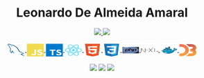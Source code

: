 <div>
<h1 align="center">Leonardo De Almeida Amaral</h1>
</div>

<div align="center">
  <a href="https://github.com/leonardo-amaral">
  <img height="180em" src="https://github-readme-stats.vercel.app/api?username=leonardo-amaral&show_icons=true&theme=dark&include_all_commits=true&count_private=true"/>
  <img height="180em" src="https://github-readme-stats.vercel.app/api/top-langs/?username=leonardo-amaral&layout=compact&langs_count=7&theme=dark"/>
</div>
<div align="center" style="display: inline_block"><br>
  <img align="center" alt="Leo-PHP" height="30" width="40" src="https://github.com/devicons/devicon/blob/master/icons/mysql/mysql-original.svg" />
  <img align="center" alt="Leo-Js" height="30" width="40" src="https://raw.githubusercontent.com/devicons/devicon/master/icons/javascript/javascript-plain.svg">
  <img align="center" alt="Leo-Ts" height="30" width="40" src="https://raw.githubusercontent.com/devicons/devicon/master/icons/typescript/typescript-plain.svg">
  <img align="center" alt="Leo-React" height="30" width="40" src="https://raw.githubusercontent.com/devicons/devicon/master/icons/react/react-original.svg">
  <img align="center" alt="Leo-HTML" height="30" width="40" src="https://raw.githubusercontent.com/devicons/devicon/master/icons/html5/html5-original.svg">
  <img align="center" alt="Leo-CSS" height="30" width="40" src="https://raw.githubusercontent.com/devicons/devicon/master/icons/css3/css3-original.svg">
  <img align="center" alt="Leo-PHP" height="30" width="40" src="https://github.com/devicons/devicon/blob/master/icons/php/php-original.svg" />
  <img align="center" alt="Leo-NEXT" height="30" width="40" src="https://github.com/devicons/devicon/blob/master/icons/nextjs/nextjs-original-wordmark.svg" />
  <img align="center" alt="Leo-NEXT" height="30" width="40" src="https://github.com/devicons/devicon/blob/master/icons/docker/docker-original.svg" />
  <img align="center" alt="Leo-NEXT" height="30" width="40" src="https://github.com/devicons/devicon/blob/master/icons/d3js/d3js-original.svg" />
          
</div>
  
  <div align="center">
    <br>
 <a href="https://discord.com/users/296365283499573251" target="_blank"><img src="https://img.shields.io/badge/Discord-7289DA?style=for-the-badge&logo=discord&logoColor=white" target="_blank"></a> 
  <a href = "mailto:leonardoalmeidamaral@gmail.com"><img src="https://img.shields.io/badge/-Gmail-%23333?style=for-the-badge&logo=gmail&logoColor=white" target="_blank"></a>
  <a href="https://www.linkedin.com/in/leonardo-almeida-amaral" target="_blank"><img src="https://img.shields.io/badge/-LinkedIn-%230077B5?style=for-the-badge&logo=linkedin&logoColor=white" target="_blank"></a> 
 
  </div>
